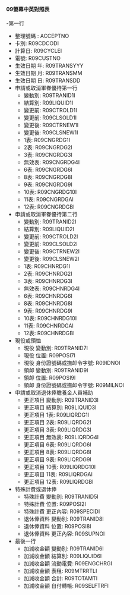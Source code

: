 #### 09螢幕中英對照表
-第一行
  - 整理號碼	: ACCEPTNO
  - 卡別: R09CDCODI
  - 計算日: R09CYCLEI
  - 電號: R09CUSTNO
  - 生效日期 年: R09TRANSYYY
  - 生效日期 月: R09TRANSMM
  - 生效日期 日: R09TRANSDD
- 申請或取消軍眷優待第一行
  - 變動別: R09TRANID1I
  - 結算別: R09LIQUID1I
  - 變更前: R09CTROLD1I
  - 變更前: R09CLSOLD1I
  - 變更後: R09CTRNEW1I
  - 變更後: R09CLSNEW1I
  - 1表: R09CNGRDG1I
  - 2表: R09CNGRDG2I
  - 3表: R09CNGRDG3I
  - 無效表: R09CNGRDG4I
  - 6表: R09CNGRDG6I
  - 8表: R09CNGRDG8I
  - 9表: R09CNGRDG9I
  - 10表: R09CNGRDG10I
  - 11表: R09CNGRDGAI
  - 12表: R09CNGRDGBI
- 申請或取消軍眷優待第二行
  - 變動別: R09TRANID2I
  - 結算別: R09LIQUID2I
  - 變更前: R09CTROLD2I
  - 變更前: R09CLSOLD2I
  - 變更後: R09CTRNEW2I
  - 變更後: R09CLSNEW2I
  - 1表: R09CHNRDG1I
  - 2表: R09CHNRDG2I
  - 3表: R09CHNRDG3I
  - 無效表: R09CHNRDG4I
  - 6表: R09CHNRDG6I
  - 8表: R09CHNRDG8I
  - 9表: R09CHNRDG9I
  - 10表: R09CHNRDG10I
  - 11表: R09CHNRDGAI
  - 12表: R09CHNRDGBI
- 現役或領恤
  - 現役 變動別: R09TRANID7I
  - 現役 位置: R09POSI7I
  - 現役 身份證號碼或撫卹令字號: R09IDNOI
  - 領卹 變動別: R09TRANID9I
  - 領卹 位置: R09POSI9I
  - 領卹 身份證號碼或撫卹令字號: R09MILNOI
- 申請或取消退休俸贍養金人員補助
  - 更正項目 變動別: R09TRANID3I
  - 更正項目 結算別: R09LIQUID3I
  - 更正項目 1表: R09LIQRDG1I
  - 更正項目 2表: R09LIQRDG2I
  - 更正項目 3表: R09LIQRDG3I
  - 更正項目 無效表: R09LIQRDG4I
  - 更正項目 6表: R09LIQRDG6I
  - 更正項目 8表: R09LIQRDG8I
  - 更正項目 9表: R09LIQRDG9I
  - 更正項目 10表: R09LIQRDG10I
  - 更正項目 11表: R09LIQRDGAI
  - 更正項目 12表: R09LIQRDGBI
- 特殊計費或退休俸
  - 特殊計費 變動別: R09TRANID5I
  - 特殊計費 位置: R09POSI2I
  - 特殊計費 更正內容: R09SPECIDI
  - 退休俸資料 變動別: R09TRANID8I
  - 退休俸資料 位置: R09POSI8I
  - 退休俸資料 更正內容: R09SUPNOI
- 最後一行
  - 加減收金額	變動別: R09TRANID6I
  - 加減收金額	結算別: R09LIQUID6I
  - 加減收金額	流動電費: R09ENGCHRGI
  - 加減收金額	表租: R09MTRRTLI
  - 加減收金額	合計: R09TOTAMTI
  - 加減收金額	自付轉帳: R09SELFTRFI